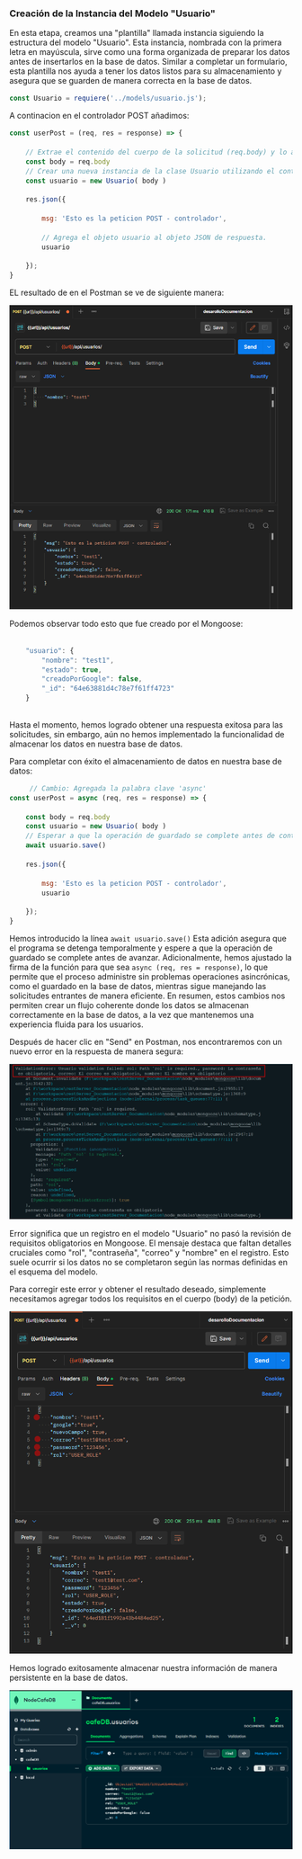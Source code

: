 ### Creación de la Instancia del Modelo "Usuario"

En esta etapa, creamos una "plantilla" llamada instancia siguiendo la estructura del modelo "Usuario". Esta instancia, nombrada con la primera letra en mayúscula, sirve como una forma organizada de preparar los datos antes de insertarlos en la base de datos. Similar a completar un formulario, esta plantilla nos ayuda a tener los datos listos para su almacenamiento y asegura que se guarden de manera correcta en la base de datos.

```javascript
const Usuario = requiere('../models/usuario.js');
```

A continacion en el controlador  POST añadimos:

```javascript
const userPost = (req, res = response) => {

    // Extrae el contenido del cuerpo de la solicitud (req.body) y lo almacena en la variable body.
    const body = req.body
    // Crear una nueva instancia de la clase Usuario utilizando el contenido del cuerpo de la solicitud
    const usuario = new Usuario( body )

    res.json({

        msg: 'Esto es la peticion POST - controlador',

        // Agrega el objeto usuario al objeto JSON de respuesta.
        usuario
 
    });
}

```
EL resultado de en el Postman se ve de siguiente manera:

![postmaInstanciaUsuario](/img/postmanInstanciaUsuario.png)

Podemos observar todo esto que fue creado por el Mongoose:

```javascript

    "usuario": {
        "nombre": "test1",
        "estado": true,
        "creadoPorGoogle": false,
        "_id": "64e63881d4c78e7f61ff4723"
    }
  
```

Hasta el momento, hemos logrado obtener una respuesta exitosa para las solicitudes, sin embargo, aún no hemos implementado la funcionalidad de almacenar los datos en nuestra base de datos. 

 Para completar con éxito el almacenamiento de datos en nuestra base de datos:

```javascript
     // Cambio: Agregada la palabra clave 'async'
const userPost = async (req, res = response) => {

    const body = req.body
    const usuario = new Usuario( body )
    // Esperar a que la operación de guardado se complete antes de continuar con la palabra clave 'await'
    await usuario.save()

    res.json({

        msg: 'Esto es la peticion POST - controlador',
        usuario
 
    });
}
```
Hemos  introducido la línea `await usuario.save()` Esta adición asegura que el programa se detenga temporalmente y espere a que la operación de guardado se complete antes de avanzar. Adicionalmente, hemos ajustado la firma de la función para que sea `async (req, res = response)`, lo que permite que el proceso administre sin problemas operaciones asincrónicas, como el guardado en la base de datos, mientras sigue manejando las solicitudes entrantes de manera eficiente. En resumen, estos cambios nos permiten crear un flujo coherente donde los datos se almacenan correctamente en la base de datos, a la vez que mantenemos una experiencia fluida para los usuarios.

Después de hacer clic en "Send" en Postman, nos encontraremos con un nuevo error en la respuesta de manera segura:

![valideotorError](/img/validationError.png)

Error significa que un registro en el modelo "Usuario" no pasó la revisión de requisitos obligatorios en Mongoose. El mensaje destaca que faltan detalles cruciales como "rol", "contraseña", "correo" y "nombre" en el registro. Esto suele ocurrir si los datos no se completaron según las normas definidas en el esquema del modelo.

Para corregir este error y obtener el resultado deseado, simplemente necesitamos agregar todos los requisitos en el cuerpo (body) de la petición.

![valideotorError](/img/validationErrorBody.png)

Hemos logrado exitosamente almacenar nuestra información de manera persistente en la base de datos.

![valideotorError](/img/ususriosDB_Post.png)







